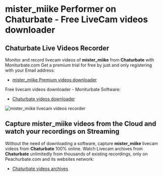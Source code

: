 # mister_miike Performer on Chaturbate - Free LiveCam videos downloader

## Chaturbate Live Videos Recorder

Monitor and record livecam videos of **mister_miike** from **Chaturbate** with Moniturbate.com
Get a premium trial for free by just and only registering with your Email address:
* [mister_miike Premium videos downloader](https://moniturbate.com/request-demo-licence-key.html)

Free livecam videos downloader - Moniturbate Software:
* [Chaturbate videos downloader](https://moniturbate.com/moniturbate-download-software.html)

![mister_miike livecam videos recorder](https://peachurnet.com/templates/moniturbate-software.png)


## Capture mister_miike videos from the Cloud and watch your recordings on Streaming

Without the need of downloading a software, capture **mister_miike** livecam videos from **Chaturbate** 100% online.
Watch Livecam archives from **Chaturbate** unlimitedly from thousands of existing recordings, only on Peachurbate.com and its websites network:
* [Chaturbate videos archives](https://peachurnet.com/)